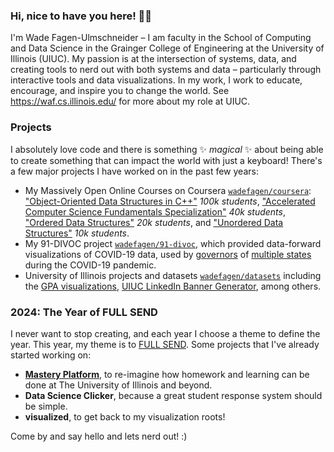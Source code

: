 ### Hi, nice to have you here! 🧡💙

I'm Wade Fagen-Ulmschneider – I am faculty in the School of Computing and Data Science in the Grainger College of Engineering at the University of Illinois (UIUC). My passion is at the intersection of systems, data, and creating tools to nerd out with both systems and data – particularly through interactive tools and data visualizations. In my work, I work to educate, encourage, and inspire you to change the world.  See https://waf.cs.illinois.edu/ for more about my role at UIUC.


### Projects

I absolutely love code and there is something ✨ _magical_ ✨ about being able to create something that can impact the world with just a keyboard!  There's a few major projects I have worked on in the past few years:

- My Massively Open Online Courses on Coursera [`wadefagen/coursera`](https://github.com/wadefagen/coursera): ["Object-Oriented Data Structures in C++"](https://www.coursera.org/learn/cs-fundamentals-1?specialization=cs-fundamentals) _100k students_, ["Accelerated Computer Science Fundamentals Specialization"](https://www.coursera.org/specializations/cs-fundamentals) _40k students_, ["Ordered Data Structures"](https://www.coursera.org/learn/cs-fundamentals-2?specialization=cs-fundamentals) _20k students_, and ["Unordered Data Structures"](https://www.coursera.org/learn/cs-fundamentals-3) _10k students_.
- My 91-DIVOC project [`wadefagen/91-divoc`](https://github.com/wadefagen/91-divoc), which provided data-forward visualizations of COVID-19 data, used by [governors](https://www.youtube.com/watch?v=Z3jBUTx5eQ4&t=2633s) of [multiple states](https://www.youtube.com/watch?v=1UoHDfHPvV4&t=888s) during the COVID-19 pandemic.
- University of Illinois projects and datasets [`wadefagen/datasets`](https://github.com/wadefagen/datasets) including the [GPA visualizations](https://waf.cs.illinois.edu/discovery/gpa/), [UIUC LinkedIn Banner Generator](https://d7.cs.illinois.edu/projects/linkedin-banner-image/), among others.


### 2024: The Year of FULL SEND

I never want to stop creating, and each year I choose a theme to define the year.  This year, my theme is to [FULL SEND](https://www.linkedin.com/feed/update/urn:li:activity:7148783633808375808/).  Some projects that I've already started working on:

- [**Mastery Platform**](https://mastery.cs.illinois.edu/platform/), to re-imagine how homework and learning can be done at The University of Illinois and beyond.
- **Data Science Clicker**, because a great student response system should be simple.
- **visualized**, to get back to my visualization roots!


Come by and say hello and lets nerd out! :)
